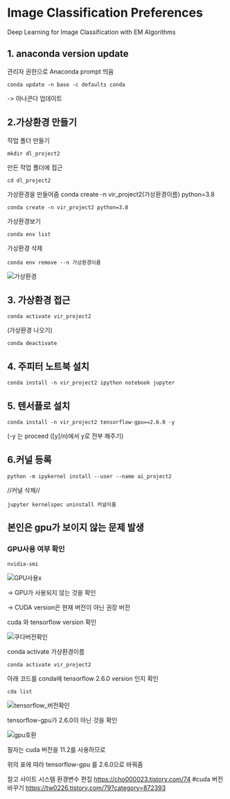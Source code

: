 # Image Classification Preferences
Deep Learning for Image Classification with EM Algorithms

## 1. anaconda version update
관리자 권한으로 Anaconda prompt 띄움
 ``` anaconda
conda update -n base -c defaults conda
```
-> 아나콘다 업데이트

## 2.가상환경 만들기

작업 폴더 만들기
 ``` anaconda
mkdir dl_project2 
```
만든 작업 폴더에 접근
 ``` anaconda
cd dl_project2
```

가상환경을 만들어줌
conda create -n vir_project2(가상환경이름) python=3.8
 ``` anaconda
conda create -n vir_project2 python=3.8
```
가상환경보기
 ``` anaconda
conda env list
 ```
가상환경 삭제
  ``` anaconda
conda env remove --n 가상환경이름  
```
![가상환경](https://user-images.githubusercontent.com/68888169/169697197-6441d43e-e823-4352-a631-bca457943447.png)


## 3. 가상환경 접근
 ``` anaconda
conda activate vir_project2
 ```
(가상환경 나오기)
 ``` anaconda
conda deactivate
 ```

## 4. 주피터 노트북 설치
 ``` anaconda
conda install -n vir_project2 ipython notebook jupyter
 ```
## 5. 텐서플로 설치
 ``` anaconda
conda install -n vir_project2 tensorflow-gpu==2.6.0 -y
 ```
(-y 는 proceed ([y]/n)에서 y로 전부 해주기)

## 6.커널 등록
 ``` anaconda
python -m ipykernel install --user --name ai_project2
 ```
 //커널 삭제//
 ``` anaconda
jupyter kernelspec uninstall 커널이름
 ```

## 본인은 gpu가 보이지 않는 문제 발생
### GPU사용 여부 확인
 ``` anaconda
 nvidia-smi
 ```
 ![GPU사용x](https://user-images.githubusercontent.com/68888169/169697358-c8cc1a9e-beb6-44b2-9250-4c9a0d82c2a7.png)
 

 -> GPU가 사용되지 않는 것을 확인     
 
 -> CUDA version은 현재 버전이 아닌 권장 버전
 
 cuda 와 tensorflow version 확인
 
 ![쿠다버전확인](https://user-images.githubusercontent.com/68888169/169698104-65e50697-df58-4cad-94f2-f6d3bda536f3.png)
 
 conda activate 가상환경이름
 
  ``` anaconda
 conda activate vir_project2
 ```
 
 
 아래 코드를 conda에 tensorflow 2.6.0 version 인지 확인
 
 ``` anaconda
cda list
```
![tensorflow_버전확인](https://user-images.githubusercontent.com/68888169/169697959-88a38919-ef9e-4eea-8bd3-a08d445d80e6.png)
 
 tensorflow-gpu가 2.6.0이 아닌 것을 확인
 
 ![gpu호환](https://user-images.githubusercontent.com/68888169/169698057-29001df9-9eb1-408b-bfa9-08005f5b8008.png)

필자는 cuda 버전을 11.2를 사용하므로

위의 표에 따라 tensorflow-gpu 를 2.6.0으로 바꿔줌



참고 사이트
시스템 환경변수 편집
https://cho000023.tistory.com/74
#cuda 버전바꾸기
https://tw0226.tistory.com/79?category=872393


